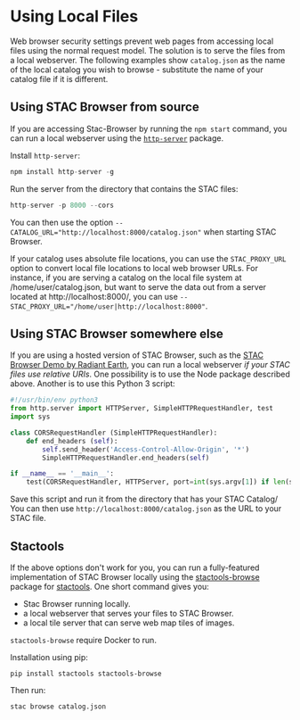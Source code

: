 # Using Local Files

Web browser security settings prevent web pages from accessing local files using the normal request model. The solution is to serve the files from a local webserver. The following examples show `catalog.json` as the name of the local catalog you wish to browse - substitute the name of your catalog file if it is different.

## Using STAC Browser from source

If you are accessing Stac-Browser by running the `npm start` command, you can run a local webserver using the [`http-server`](https://www.npmjs.com/package/http-server) package.

Install `http-server`:

```js
npm install http-server -g
```

Run the server from the directory that contains the STAC files:

```js
http-server -p 8000 --cors
```

You can then use the option `--CATALOG_URL="http://localhost:8000/catalog.json"` when starting STAC Browser.

If your catalog uses absolute file locations, you can use the `STAC_PROXY_URL` option to convert local file locations to local web browser URLs. For instance, if you are serving a catalog on the local file system at /home/user/catalog.json, but want to serve the data out from a server located at http://localhost:8000/, you can use `--STAC_PROXY_URL="/home/user|http://localhost:8000"`.

## Using STAC Browser somewhere else

If you are using a hosted version of STAC Browser, such as the [STAC Browser Demo by Radiant Earth](https://radiantearth.github.io/stac-browser/), you can run a local webserver *if your STAC files use relative URIs*. One possibility is to use the Node package described above. Another is to use this Python 3 script:

```python
#!/usr/bin/env python3
from http.server import HTTPServer, SimpleHTTPRequestHandler, test
import sys

class CORSRequestHandler (SimpleHTTPRequestHandler):
    def end_headers (self):
        self.send_header('Access-Control-Allow-Origin', '*')
        SimpleHTTPRequestHandler.end_headers(self)

if __name__ == '__main__':
    test(CORSRequestHandler, HTTPServer, port=int(sys.argv[1]) if len(sys.argv) > 1 else 8000)
```

Save this script and run it from the directory that has your STAC Catalog/ You can then use `http://localhost:8000/catalog.json` as the URL to your STAC file.

## Stactools

If the above options don't work for you, you can run a fully-featured implementation of STAC Browser locally using the [stactools-browse](https://github.com/stactools-packages/browse) package for [stactools](https://github.com/stac-utils/stactools). One short command gives you:

- Stac Browser running locally.
- a local webserver that serves your files to STAC Browser.
- a local tile server that can serve web map tiles of images. 

`stactools-browse` require Docker to run.

Installation using pip:

`pip install stactools stactools-browse`

Then run:

`stac browse catalog.json`
